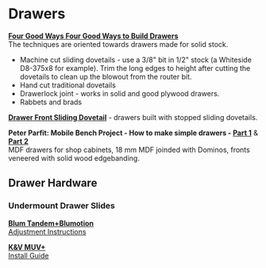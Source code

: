 # Drawers

**[Four Good Ways Four Good Ways to Build Drawers](https://www.popularwoodworking.com/wp-content/uploads/2009/02/MakingDrawers.pdf)**  
The techniques are oriented towards drawers made for solid stock.
* Machine cut sliding dovetails - use a 3/8" bit in 1/2" stock (a Whiteside D8-375x8 for example). Trim the long edges to height after cutting the dovetails to clean up the blowout from the router bit.
* Hand cut traditional dovetails
* Drawerlock joint - works in solid and good plywood drawers.
* Rabbets and brads

**[Drawer Front Sliding Dovetail](https://atelierdubricoleur.wordpress.com/2013/12/23/drawer-front-sliding-dovetail-queues-daronde-coulissantes-de-facade-de-tiroir/)** - drawers built with stopped sliding dovetails.

**Peter Parfit: Mobile Bench Project - How to make simple drawers - [Part 1](https://www.youtube.com/watch?v=51LITWKTpNs)** & **[Part 2](https://www.youtube.com/watch?v=3H9HSf78iQ8)**  
MDF drawers for shop cabinets, 18 mm MDF joinded with Dominos, fronts veneered with solid wood edgebanding.

## Drawer Hardware

### Undermount Drawer Slides

**[Blum Tandem+Blumotion](https://www.blum.com/file/tdmbmn_ep_dok_bus?country=us&language=en)**  
[Adjustment Instructions](https://www.blum.com/file/tdmbmnimbro_ep_dok_bus?country=us&language=en)

**[K&V MUV+](https://www.knapeandvogt.com/sites/default/files/OL2956-MUVPlus-Brochure-0117.pdf)**  
[Install Guide](https://www.thehardwarehut.com/images/pdf/kv/kvm-muvnew-install-web.pdf)
